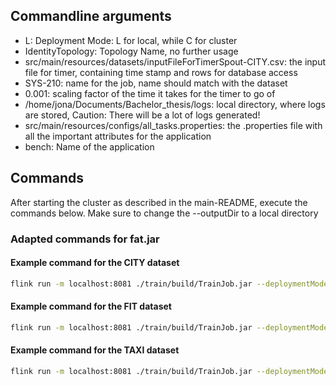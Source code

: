 
## Commandline arguments

* L: Deployment Mode: L for local, while C for cluster
* IdentityTopology: Topology Name, no further usage
* src/main/resources/datasets/inputFileForTimerSpout-CITY.csv: the input file for timer, containing time stamp and rows for database access
* SYS-210: name for the job, name should match with the dataset
* 0.001: scaling factor of the time it takes for the timer to go of
* /home/jona/Documents/Bachelor_thesis/logs: local directory, where logs are stored, Caution: There will be a lot of logs generated!
* src/main/resources/configs/all_tasks.properties: the .properties file with all the important attributes for the application
* bench: Name of the application


## Commands 

After starting the cluster as described in the main-README, execute the commands below. Make sure to change the --outputDir to a local directory

### Adapted commands for fat.jar



#### Example command for the CITY dataset
```bash
flink run -m localhost:8081 ./train/build/TrainJob.jar --deploymentMode L --topoName IdentityTopology  --experiRunId SYS-210 --scalingFactor 0.001 --taskName bench --bootstrap xxx.x --topic test-1
```

#### Example command for the FIT dataset
```bash
flink run -m localhost:8081 ./train/build/TrainJob.jar --deploymentMode L --topoName IdentityTopology --experiRunId FIT-210 --scalingFactor 0.001 --taskName bench --bootstrap xxx.x --topic test-1
```

#### Example command for the TAXI dataset
```bash
flink run -m localhost:8081 ./train/build/TrainJob.jar --deploymentMode L --topoName IdentityTopology --experiRunId TAXI-210 --scalingFactor 0.001 --taskName bench --bootstrap xxx.x --topic test-1
```


<!--
### Example command for the CITY dataset
```bash
flink run -m localhost:8081 ./train/build/TrainJob.jar --deploymentMode L --topoName IdentityTopology --input ./train/src/main/resources/datasets/inputFileForTimerSpout-CITY.csv --inputTrainSet ./train/src/main/resources/datasets/SYS_sample_data_senml.csv --experiRunId SYS-210 --scalingFactor 0.001 --outputDir /home/jona/Documents/Bachelor_thesis/logs --taskProp ./train/src/main/resources/configs/all_tasks.properties --taskName bench
```

### Example command for the TAXI dataset
```bash
flink run -m localhost:8081 ./train/build/TrainJob.jar --deploymentMode L --topoName IdentityTopology --input ./train/src/main/resources/datasets/inputFileForTimerSpout-TAXI.csv  --inputTrainSet ./train/src/main/resources/datasets/TAXI_sample_data_senml.csv --experiRunId TAXI-210 --scalingFactor 0.001 --outputDir /home/jona/Documents/Bachelor_thesis/logs --taskProp ./train/src/main/resources/configs/all_tasks.properties --taskName bench
```

```bash
flink run -m localhost:8081 ./train/build/TrainJob.jar --deploymentMode L --topoName IdentityTopology --input ./train/src/main/resources/datasets/inputFileForTimerSpout-TAXI.csv  --inputTrainSet /home/jona/Documents/Bachelor_thesis/Datasets/output_TAXI_small.csv --experiRunId TAXI-210 --scalingFactor 0.001 --outputDir /home/jona/Documents/Bachelor_thesis/logs --taskProp ./train/src/main/resources/configs/all_tasks.properties --taskName bench
```

### Example command for the FIT dataset
```bash
flink run -m localhost:8081 ./train/build/TrainJob.jar --deploymentMode L --topoName IdentityTopology --input ./train/src/main/resources/datasets/inputFileForTimerSpout-FIT.csv  --inputTrainSet ./train/src/main/resources/datasets/FIT_sample_data_senml.csv --experiRunId FIT-210 --scalingFactor 0.001 --outputDir /home/jona/Documents/Bachelor_thesis/logs --taskProp ./train/src/main/resources/configs/all_tasks.properties --taskName bench
```

```bash
flink run -m localhost:8081 ./train/build/TrainJob.jar --deploymentMode L --topoName IdentityTopology --input ./train/src/main/resources/datasets/inputFileForTimerSpout-FIT.csv  --inputTrainSet /home/jona/Documents/Bachelor_thesis/Datasets/output_FIT_small.csv --experiRunId FIT-210 --scalingFactor 0.001 --outputDir /home/jona/Documents/Bachelor_thesis/logs --taskProp ./train/src/main/resources/configs/all_tasks.properties --taskName bench
```
-->